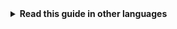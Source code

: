 <!-- Do not translate this -->
<details>
<summary>
<strong> Read this guide in other languages </strong>
